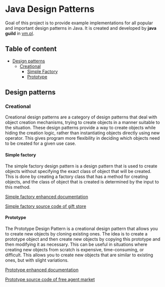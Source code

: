 # Java Design Patterns

Goal of this project is to provide example implementations for all popular and important design patterns in Java.
It is created and developed by **java guild** in [vm.pl](https://vm.pl/).

## Table of content

- [Design patterns](#design-patterns)
    - [Creational](#creational)
        - [Simple Factory](#simple-factory)
        - [Prototype](#prototype)

## Design patterns

### Creational

Creational design patterns are a category of design patterns that deal with object creation mechanisms, trying to create objects in a manner suitable to the
situation. These design patterns provide a way to create objects while hiding the creation logic, rather than instantiating objects directly using new operator.
This gives program more flexibility in deciding which objects need to be created for a given use case.

#### Simple factory

The simple factory design pattern is a design pattern that is used to create objects without specifying the exact class
of object that will be created. This is
done by creating a factory class that has a method for creating objects, and the class of object that is created is
determined by the input to this method.

[Simple factory enhanced documentation](./src/main/java/pl/vm/javaguild/designpatterns/pattern/creational/simplefactory/SIMPLE_FACTORY.md)

[Simple factory source code of gift store](https://github.com/vmpl/java-design-patterns/tree/develop/src/main/java/pl/vm/javaguild/designpatterns/pattern/creational/simplefactory)

#### Prototype

The Prototype Design Pattern is a creational design pattern that allows you to create new objects by cloning existing
ones. The idea is to create a prototype object and then create new objects by copying this prototype and then modifying
it as necessary. This can be useful in situations where creating new objects from scratch is expensive, time-consuming,
or difficult. This allows you to create new objects that are similar to existing ones, but with slight variations.

[Prototype enhanced documentation](./src/main/java/pl/vm/javaguild/designpatterns/pattern/creational/prototype/PROTOTYPE.md)

[Prototype source code of free agent market](https://github.com/vmpl/java-design-patterns/tree/develop/src/main/java/pl/vm/javaguild/designpatterns/pattern/creational/prototype)
